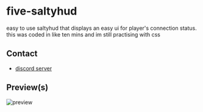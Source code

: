 # five-saltyhud
easy to use saltyhud that displays an easy ui for player's connection status. this was coded in like ten mins and im still practising with css

## Contact
- [discord server](https://discord.gg/547nKvQhZ7)

## Preview(s)

![preview](https://i.imgur.com/sO0XCQu.png)
